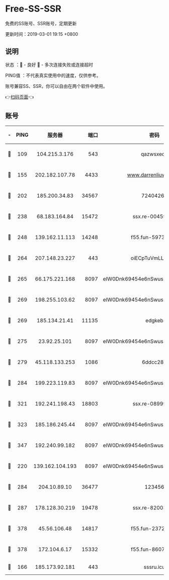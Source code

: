 # Free-SS-SSR

免费的SS账号、SSR账号，定期更新

更新时间：2019-03-01 19:15 +0800

## 说明

状态     ：🙂 - 良好 🙁 - 多次连接失败或连接超时

PING值   ：不代表真实使用中的速度，仅供参考。

账号兼容SS、SSR，你可以自由在两个软件中使用。

👉[扫码页面](https://liesauer.github.io/free-ss-ssr.github.io/)👈

## 账号

|-|PING|服务器|端口|密码|加密方式|区域|
|:----:|:----:|:-----:|-----:|:----:|:----:|:----:|
|🙂|109|104.215.3.176|543|qazwsxedc|aes-256-gcm|JP|
|🙂|155|202.182.107.78|4433|www.darrenliuwei.com|aes-256-cfb|JP|
|🙂|202|185.200.34.83|34567|72404265|aes-256-cfb|US|
|🙂|238|68.183.164.84|15472|ssx.re-00459440|aes-256-cfb|US|
|🙂|248|139.162.11.113|14248|f55.fun-59730477|aes-256-cfb|SG|
|🙂|264|207.148.23.227|443|oiECpTuVmLLxk4Ts|aes-256-cfb|US|
|🙂|265|66.175.221.168|8097|eIW0Dnk69454e6nSwuspv9DmS201tQ0D|aes-256-cfb|US|
|🙂|269|198.255.103.62|8097|eIW0Dnk69454e6nSwuspv9DmS201tQ0D|aes-256-cfb|US|
|🙂|269|185.134.21.41|11135|edgkeb|aes-256-cfb|GB|
|🙂|275|23.92.25.101|8097|eIW0Dnk69454e6nSwuspv9DmS201tQ0D|aes-256-cfb|US|
|🙂|279|45.118.133.253|1086|6ddcc286|aes-256-cfb|SG|
|🙂|284|199.223.119.83|8097|eIW0Dnk69454e6nSwuspv9DmS201tQ0D|aes-256-cfb|US|
|🙂|321|192.241.198.43|18803|ssx.re-08999110|aes-256-cfb|US|
|🙂|323|185.186.245.44|8097|eIW0Dnk69454e6nSwuspv9DmS201tQ0D|aes-256-cfb|NL|
|🙂|347|192.240.99.182|8097|eIW0Dnk69454e6nSwuspv9DmS201tQ0D|aes-256-cfb|US|
|🙂|220|139.162.104.193|8097|eIW0Dnk69454e6nSwuspv9DmS201tQ0D|aes-256-cfb|JP|
|🙂|284|204.10.89.10|36477|123456|aes-256-cfb|US|
|🙂|287|178.128.30.219|19478|ssx.re-82003000|aes-256-cfb|SG|
|🙂|378|45.56.106.48|14817|f55.fun-23726526|aes-256-cfb|US|
|🙂|378|172.104.6.17|15332|f55.fun-86079232|aes-256-cfb|US|
|🙁|166|185.173.92.181|443|sssru.icu|rc4-md5|RU|

